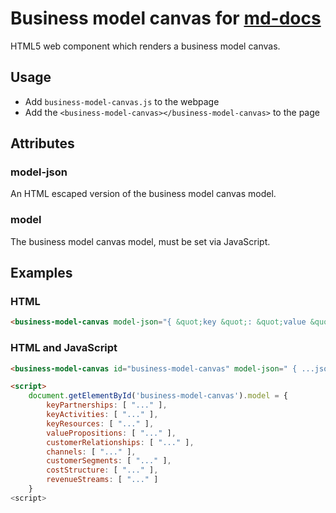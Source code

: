 # Business model canvas for [md-docs](https://github.com/biz-dev-ops/md-docs-cli)

HTML5 web component which renders a business model canvas.

## Usage

- Add `business-model-canvas.js` to the webpage
- Add the `<business-model-canvas></business-model-canvas>` to the page

## Attributes

### model-json

An HTML escaped version of the business model canvas model.

### model

The business model canvas model, must be set via JavaScript.

## Examples

### HTML

```html
<business-model-canvas model-json="{ &quot;key &quot;: &quot;value &quot; }" />
```

### HTML and JavaScript

```html
<business-model-canvas id="business-model-canvas" model-json=" { ...json }"></business-model-canvas>

<script>
    document.getElementById('business-model-canvas').model = {
    	keyPartnerships: [ "..." ],
        keyActivities: [ "..." ],
        keyResources: [ "..." ],
        valuePropositions: [ "..." ],
        customerRelationships: [ "..." ],
        channels: [ "..." ],
        customerSegments: [ "..." ],
        costStructure: [ "..." ],
        revenueStreams: [ "..." ]
    }
<script>
```
